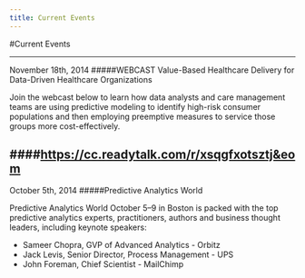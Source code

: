 ```yaml
---
title: Current Events
---
```


#Current Events

---
November 18th, 2014
#####WEBCAST Value-Based Healthcare Delivery for Data-Driven Healthcare Organizations

Join the webcast below to learn how data analysts and care management teams are using predictive modeling to identify high-risk consumer populations and then employing preemptive measures to service those groups more cost-effectively.

####https://cc.readytalk.com/r/xsqgfxotsztj&eom
---
October 5th, 2014
#####Predictive Analytics World 

Predictive Analytics World October 5–9 in Boston is packed with the top predictive analytics experts, practitioners, authors and business thought leaders, including keynote speakers:

* Sameer Chopra, GVP of Advanced Analytics - Orbitz
* Jack Levis, Senior Director, Process Management - UPS
* John Foreman, Chief Scientist - MailChimp